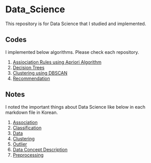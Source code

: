 # Data_Science
This repository is for Data Science that I studied and implemented.

## Codes
I implemented below algorithms. Please check each repository.

1. [Assiociation Rules using Apriori Algorithm](https://github.com/baeksoo97/Data_Science/tree/master/1_Association_Rules_using_Apriori)
2. [Decision Trees](https://github.com/baeksoo97/Data_Science/tree/master/2_Decision_Tree)
3. [Clustering using DBSCAN](https://github.com/baeksoo97/Data_Science/tree/master/3_Clustering_using_DBSCAN)
4. [Recommendation](https://github.com/baeksoo97/Data_Science/tree/master/4_Recommendation)

## Notes
I noted the important things about Data Science like below in each markdown file in Korean.

1. [Association](https://github.com/baeksoo97/Data_Science/blob/master/Association.md)
2. [Classification](https://github.com/baeksoo97/Data_Science/blob/master/Classification.md)
3. [Data](https://github.com/baeksoo97/Data_Science/blob/master/Data.md)
4. [Clustering](https://github.com/baeksoo97/Data_Science/blob/master/Clustering.md)
5. [Outlier](https://github.com/baeksoo97/Data_Science/blob/master/Outlier.md)
6. [Data Concept Description](https://github.com/baeksoo97/Data_Science/blob/master/Data_Concept_Description.md)
7. [Preprocessing](https://github.com/baeksoo97/Data_Science/blob/master/Preprocessing.md)



